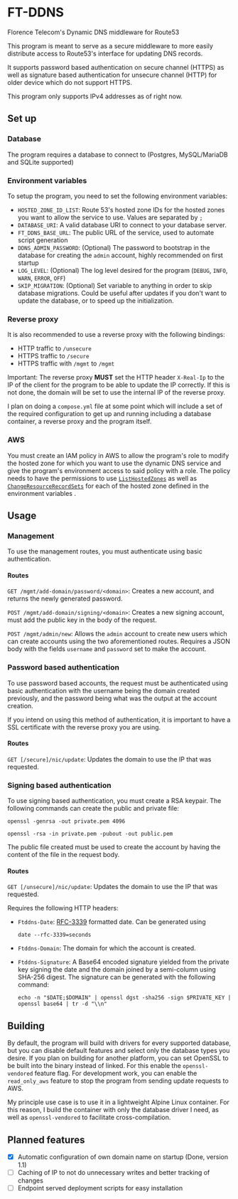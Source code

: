 # FT-DDNS

Florence Telecom's Dynamic DNS middleware for Route53

This program is meant to serve as a secure middleware to more easily distribute access to Route53's interface for updating DNS records.

It supports password based authentication on secure channel (HTTPS) as well as signature based authentication for unsecure channel (HTTP) for older device which do not support HTTPS.

This program only supports IPv4 addresses as of right now.

## Set up

### Database

The program requires a database to connect to (Postgres, MySQL/MariaDB and SQLite supported)

### Environment variables

To setup the program, you need to set the following environment variables:

- `HOSTED_ZONE_ID_LIST`: Route 53's hosted zone IDs for the hosted zones you want to allow the service to use. Values are separated by `;`
- `DATABASE_URI`: A valid database URI to connect to your database server.
- `FT_DDNS_BASE_URL`: The public URL of the service, used to automate script generation
- `DDNS_ADMIN_PASSWORD`: (Optional) The password to bootstrap in the database for creating the `admin` account, highly recommended on first startup
- `LOG_LEVEL`: (Optional) The log level desired for the program (`DEBUG`, `INFO`, `WARN`, `ERROR`, `OFF`)
- `SKIP_MIGRATION`: (Optional) Set variable to anything in order to skip database migrations. Could be useful after updates if you don't want to update the database, or to speed up the initialization. 

### Reverse proxy

It is also recommended to use a reverse proxy with the following bindings:

- HTTP traffic to `/unsecure`
- HTTPS traffic to `/secure`
- HTTPS traffic with `/mgmt` to `/mgmt`

Important: The reverse proxy **MUST** set the HTTP header `X-Real-Ip` to the IP of the client for the program to be able to update the IP correctly. If this is not done, the domain will be set to use the internal IP of the reverse proxy.

I plan on doing a `compose.yml` file at some point which will include a set of the required configuration to get up and running including a database container, a reverse proxy and the program itself.

### AWS 

You must create an IAM policy in AWS to allow the program's role to modify the hosted zone for which you want to use the dynamic DNS service and give the program's environment access to said policy with a role. The policy needs to have the permissions to use  [`ListHostedZones`](https://docs.aws.amazon.com/Route53/latest/APIReference/API_ListHostedZones.html) as well as [`ChangeResourceRecordSets`](https://docs.aws.amazon.com/Route53/latest/APIReference/API_ChangeResourceRecordSets.html) for each of the hosted zone defined in the environment variables .

## Usage

### Management

To use the management routes, you must authenticate using basic authentication.

#### Routes

`GET /mgmt/add-domain/password/<domain>`: Creates a new account, and returns the newly generated password.

`POST /mgmt/add-domain/signing/<domain>`: Creates a new signing account, must add the public key in the body of the request.

`POST /mgmt/admin/new`: Allows the `admin` account to create new users which can create accounts using the two aforementioned routes. Requires a JSON body with the fields `username` and `password` set to make the account.

### Password based authentication

To use password based accounts, the request must be authenticated using basic authentication with the username being the domain created previously, and the password being what was the output at the account creation.

If you intend on using this method of authentication, it is important to have a SSL certificate with the reverse proxy you are using.

#### Routes

`GET [/secure]/nic/update`: Updates the domain to use the IP that was requested.

### Signing based authentication

To use signing based authentication, you must create a RSA keypair. The following commands can create the public and private file:

```shell
openssl -genrsa -out private.pem 4096

openssl -rsa -in private.pem -pubout -out public.pem
```

The public file created must be used to create the account by having the content of the file in the request body.

#### Routes 

`GET [/unsecure]/nic/update`: Updates the domain to use the IP that was requested.

Requires the following HTTP headers:

- `Ftddns-Date`: [RFC-3339](https://datatracker.ietf.org/doc/html/rfc3339#section-5.8) formatted date. Can be generated using 

  ````shell
  date --rfc-3339=seconds
  ````

- `Ftddns-Domain`: The domain for which the account is created.

- `Ftddns-Signature`: A Base64 encoded signature yielded from the private key signing the date and the domain joined by a semi-column using SHA-256 digest.
  The signature can be generated with the following command:

  ```shell
  echo -n "$DATE;$DOMAIN" | openssl dgst -sha256 -sign $PRIVATE_KEY | openssl base64 | tr -d "\\n"
  ```

## Building

By default, the program will build with drivers for every supported database, but you can disable default features and select only the database types you desire. If you plan on building for another platform, you can set OpenSSL to be built into the binary instead of linked. For this enable the `openssl-vendored` feature flag. For development work, you can enable the `read_only_aws` feature to stop the program from sending update requests to AWS.

My principle use case is to use it in a lightweight Alpine Linux container. For this reason, I build the container with only the database driver I need, as well as `openssl-vendored` to facilitate cross-compilation.



## Planned features

- [x] Automatic configuration of own domain name on startup (Done, version 1.1)
- [ ] Caching of IP to not do unnecessary writes and better tracking of changes
- [ ] Endpoint served deployment scripts for easy installation
